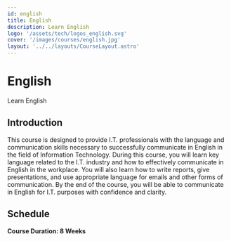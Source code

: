 ```yaml
---
id: english
title: English
description: Learn English
logo: '/assets/tech/logos_english.svg'
cover: '/images/courses/english.jpg'
layout: '../../layouts/CourseLayout.astro'
---
```


# English

Learn English

<!--
## Course Outline

- Lorem ipsum dolor sit amet consectetur adipisicing elit.
- Lorem ipsum dolor sit amet consectetur adipisicing elit.
- Lorem ipsum dolor sit amet consectetur adipisicing elit.
- Lorem ipsum dolor sit amet consectetur adipisicing elit.
-->

## Introduction

This course is designed to provide I.T. professionals with the language and communication skills necessary to successfully communicate in English in the field of Information Technology. During this course, you will learn key language related to the I.T. industry and how to effectively communicate in English in the workplace. You will also learn how to write reports, give presentations, and use appropriate language for emails and other forms of communication. By the end of the course, you will be able to communicate in English for I.T. purposes with confidence and clarity.

## Schedule

**Course Duration: 8 Weeks**

<!--
<br />

- Week 1: _Chapter 1_
- Week 2: _Chapter 1_
- Week 3: _Chapter 2_
- Week 4: _Chapter 3_
- Week 5: _Chapter 4_
- Week 6: _Chapter 5_
- Week 7: _Chapter 5_
- Week 8: _Chapter 6_
-->

<!--
## Instructors

Lorem ipsum dolor sit, amet consectetur adipisicing elit. Possimus deleniti debitis doloremque ipsa at magni et doloribus facere beatae eaque, assumenda maiores nihil minus quae ab veritatis earum laudantium accusantium porro molestias quas corporis nam. Similique atque accusantium vel ab dolorum perspiciatis, esse consequuntur at dolores! Assumenda hic commodi consequatur.
-->
